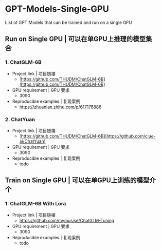 # GPT-Models-Single-GPU
List of GPT Models that can be trained and run on a single GPU

## Run on Single GPU | 可以在单GPU上推理的模型集合
### 1. ChatGLM-6B
* Project link | 项目链接
  - [https://github.com/THUDM/ChatGLM-6B](https://github.com/THUDM/ChatGLM-6B)
* GPU requirement | GPU 要求
  - 3090
* Reproducible examples | 复现案例
  - https://zhuanlan.zhihu.com/p/617176886

### 2. ChatYuan
* Project link | 项目链接
  - [https://github.com/THUDM/ChatGLM-6B](https://github.com/clue-ai/ChatYuan)
* GPU requirement | GPU 要求
  - 3090
* Reproducible examples | 复现案例
  - todo

## Train on Single GPU | 可以在单GPU上训练的模型介个
### 1. ChatGLM-6B With Lora
* Project link | 项目链接
  - https://github.com/mymusise/ChatGLM-Tuning
* GPU requirement | GPU 要求
  - 3090
* Reproducible examples | 复现案例
  - todo
